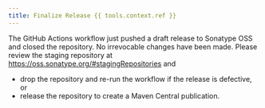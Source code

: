 ```yaml
---
title: Finalize Release {{ tools.context.ref }}
---
```


The GitHub Actions workflow just pushed a draft release to Sonatype OSS and closed the repository. No irrevocable
changes have been made. Please review the staging repository at https://oss.sonatype.org/#stagingRepositories and

- drop the repository and re-run the workflow if the release is defective, or
- release the repository to create a Maven Central publication.